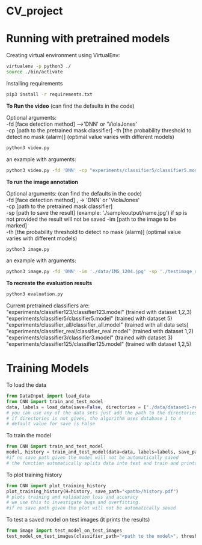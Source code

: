 # CV_project

# Running with pretrained models

Creating virtual environment using VirtualEnv:
```bash 
virtualenv -p python3 ./
source ./bin/activate
 ```

Installing requirements

```bash
pip3 install -r requirements.txt
```

**To Run the video** (can find the defaults in the code)

Optional arguments:  
-fd [face detection method] -->'DNN' or 'ViolaJones'   
-cp [path to the pretrained mask classifier]
-th [the probability threshold to detect no mask (alarm)]  (optimal value varies with different models)
```bash
python3 video.py 
``` 

an example with arguments:
```bash
python3 video.py -fd 'DNN' -cp "experiments/classifier5/classifier5.model" -th 0.5
```

**To run the image annotation**

 Optional arguments: (can find the defaults in the code)  
 -fd [face detection method] , -> 'DNN' or 'ViolaJones'  
 -cp [path to the pretrained mask classifier]   
 -sp [path to save the result] (example: './sampleoutput/name.jpg')   if sp is not provided the result will not be saved
 -im [path to the image to be marked]  
 -th [the probability threshold to detect no mask (alarm)]  (optimal value varies with different models)
 ```bash
python3 image.py 
```

an example with arguments:
```bash 
python3 image.py -fd 'DNN' -im './data/IMG_1204.jpg' -sp './testimage_result.jpg'
```

**To recreate the evaluation results**
```bash 
python3 evaluation.py
```

Current pretrained classifiers are:   
"experiments/classifier123/classifier123.model" (trained with dataset 1,2,3)
"experiments/classifier5/classifier5.model" (trained with dataset 5)  
"experiments/classifier_all/classifier_all.model" (trained with all data sets)
"experiments/classifier_real/classifier_real.model" (trained with dataset 1,2)  
"experiments/classifier3/classifier3.model" (trained with dataset 3)  
"experiments/classifier125/classifier125.model" (trained with dataset 1,2,5)

# Training Models

To load the data
```python
from DataInput import load_data
from CNN import train_and_test_model
data, labels = load_data(save=False, directories = ["./data/dataset1-real","./data/dataset2-medical"]) 
# you can use any of the data sets just add the path to the directories array.
# if directories is not given, the algorithm uses database 1 to 4
# default value for save is False
```
To train the model
```python
from CNN import train_and_test_model
model, history = train_and_test_model(data=data, labels=labels, save_path="<path>/model.model")
#if no save path given the model will not be automatically saved
# the function automatically splits data into test and train and prints the test results.
```
To plot training history
```python
from CNN import plot_training_history
plot_training_history(H=history, save_path="<path>/history.pdf")
# plots training and validation loss and accuracy
# we use this to investigate bugs and overfitting.
#if no save path given the plot will not be automatically saved
```
To test a saved model on test images (it prints the results)
```python
from image import test_model_on_test_images
test_model_on_test_images(classifier_path="<path to the model>", threshold = 0.5)
```
